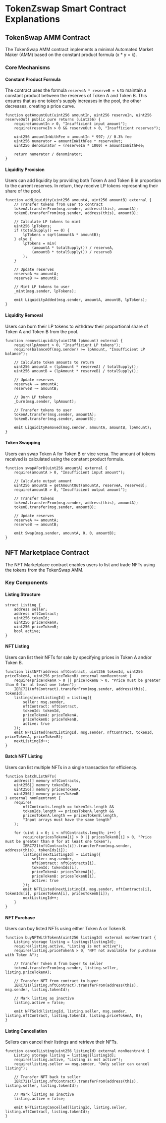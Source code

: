 # TokenZswap Smart Contract Explanations

## TokenSwap AMM Contract

The TokenSwap AMM contract implements a minimal Automated Market Maker (AMM) based on the constant product formula (x * y = k).

### Core Mechanisms

#### Constant Product Formula
The contract uses the formula `reserveA * reserveB = k` to maintain a constant product between the reserves of Token A and Token B. This ensures that as one token's supply increases in the pool, the other decreases, creating a price curve.

```solidity
function getAmountOut(uint256 amountIn, uint256 reserveIn, uint256 reserveOut) public pure returns (uint256) {
    require(amountIn > 0, "Insufficient input amount");
    require(reserveIn > 0 && reserveOut > 0, "Insufficient reserves");
    
    uint256 amountInWithFee = amountIn * 997; // 0.3% fee
    uint256 numerator = amountInWithFee * reserveOut;
    uint256 denominator = (reserveIn * 1000) + amountInWithFee;
    
    return numerator / denominator;
}
```

#### Liquidity Provision
Users can add liquidity by providing both Token A and Token B in proportion to the current reserves. In return, they receive LP tokens representing their share of the pool.

```solidity
function addLiquidity(uint256 amountA, uint256 amountB) external {
    // Transfer tokens from user to contract
    tokenA.transferFrom(msg.sender, address(this), amountA);
    tokenB.transferFrom(msg.sender, address(this), amountB);
    
    // Calculate LP tokens to mint
    uint256 lpTokens;
    if (totalSupply() == 0) {
        lpTokens = sqrt(amountA * amountB);
    } else {
        lpTokens = min(
            (amountA * totalSupply()) / reserveA,
            (amountB * totalSupply()) / reserveB
        );
    }
    
    // Update reserves
    reserveA += amountA;
    reserveB += amountB;
    
    // Mint LP tokens to user
    _mint(msg.sender, lpTokens);
    
    emit LiquidityAdded(msg.sender, amountA, amountB, lpTokens);
}
```

#### Liquidity Removal
Users can burn their LP tokens to withdraw their proportional share of Token A and Token B from the pool.

```solidity
function removeLiquidity(uint256 lpAmount) external {
    require(lpAmount > 0, "Insufficient LP tokens");
    require(balanceOf(msg.sender) >= lpAmount, "Insufficient LP balance");
    
    // Calculate token amounts to return
    uint256 amountA = (lpAmount * reserveA) / totalSupply();
    uint256 amountB = (lpAmount * reserveB) / totalSupply();
    
    // Update reserves
    reserveA -= amountA;
    reserveB -= amountB;
    
    // Burn LP tokens
    _burn(msg.sender, lpAmount);
    
    // Transfer tokens to user
    tokenA.transfer(msg.sender, amountA);
    tokenB.transfer(msg.sender, amountB);
    
    emit LiquidityRemoved(msg.sender, amountA, amountB, lpAmount);
}
```

#### Token Swapping
Users can swap Token A for Token B or vice versa. The amount of tokens received is calculated using the constant product formula.

```solidity
function swapAForB(uint256 amountA) external {
    require(amountA > 0, "Insufficient input amount");
    
    // Calculate output amount
    uint256 amountB = getAmountOut(amountA, reserveA, reserveB);
    require(amountB > 0, "Insufficient output amount");
    
    // Transfer tokens
    tokenA.transferFrom(msg.sender, address(this), amountA);
    tokenB.transfer(msg.sender, amountB);
    
    // Update reserves
    reserveA += amountA;
    reserveB -= amountB;
    
    emit Swap(msg.sender, amountA, 0, 0, amountB);
}
```

## NFT Marketplace Contract

The NFT Marketplace contract enables users to list and trade NFTs using the tokens from the TokenSwap AMM.

### Key Components

#### Listing Structure
```solidity
struct Listing {
    address seller;
    address nftContract;
    uint256 tokenId;
    uint256 priceTokenA;
    uint256 priceTokenB;
    bool active;
}
```

#### NFT Listing
Users can list their NFTs for sale by specifying prices in Token A and/or Token B.

```solidity
function listNFT(address nftContract, uint256 tokenId, uint256 priceTokenA, uint256 priceTokenB) external nonReentrant {
    require(priceTokenA > 0 || priceTokenB > 0, "Price must be greater than 0 for at least one token");
    IERC721(nftContract).transferFrom(msg.sender, address(this), tokenId);
    listings[nextListingId] = Listing({
        seller: msg.sender,
        nftContract: nftContract,
        tokenId: tokenId,
        priceTokenA: priceTokenA,
        priceTokenB: priceTokenB,
        active: true
    });
    emit NFTListed(nextListingId, msg.sender, nftContract, tokenId, priceTokenA, priceTokenB);
    nextListingId++;
}
```

#### Batch NFT Listing
Users can list multiple NFTs in a single transaction for efficiency.

```solidity
function batchListNFTs(
    address[] memory nftContracts,
    uint256[] memory tokenIds,
    uint256[] memory pricesTokenA,
    uint256[] memory pricesTokenB
) external nonReentrant {
    require(
        nftContracts.length == tokenIds.length &&
        tokenIds.length == pricesTokenA.length &&
        pricesTokenA.length == pricesTokenB.length,
        "Input arrays must have the same length"
    );
    
    for (uint i = 0; i < nftContracts.length; i++) {
        require(pricesTokenA[i] > 0 || pricesTokenB[i] > 0, "Price must be greater than 0 for at least one token");
        IERC721(nftContracts[i]).transferFrom(msg.sender, address(this), tokenIds[i]);
        listings[nextListingId] = Listing({
            seller: msg.sender,
            nftContract: nftContracts[i],
            tokenId: tokenIds[i],
            priceTokenA: pricesTokenA[i],
            priceTokenB: pricesTokenB[i],
            active: true
        });
        emit NFTListed(nextListingId, msg.sender, nftContracts[i], tokenIds[i], pricesTokenA[i], pricesTokenB[i]);
        nextListingId++;
    }
}
```

#### NFT Purchase
Users can buy listed NFTs using either Token A or Token B.

```solidity
function buyNFTWithTokenA(uint256 listingId) external nonReentrant {
    Listing storage listing = listings[listingId];
    require(listing.active, "Listing is not active");
    require(listing.priceTokenA > 0, "NFT not available for purchase with Token A");
    
    // Transfer Token A from buyer to seller
    tokenA.transferFrom(msg.sender, listing.seller, listing.priceTokenA);
    
    // Transfer NFT from contract to buyer
    IERC721(listing.nftContract).transferFrom(address(this), msg.sender, listing.tokenId);
    
    // Mark listing as inactive
    listing.active = false;
    
    emit NFTSold(listingId, listing.seller, msg.sender, listing.nftContract, listing.tokenId, listing.priceTokenA, 0);
}
```

#### Listing Cancellation
Sellers can cancel their listings and retrieve their NFTs.

```solidity
function cancelListing(uint256 listingId) external nonReentrant {
    Listing storage listing = listings[listingId];
    require(listing.active, "Listing is not active");
    require(listing.seller == msg.sender, "Only seller can cancel listing");
    
    // Transfer NFT back to seller
    IERC721(listing.nftContract).transferFrom(address(this), listing.seller, listing.tokenId);
    
    // Mark listing as inactive
    listing.active = false;
    
    emit NFTListingCancelled(listingId, listing.seller, listing.nftContract, listing.tokenId);
}
```